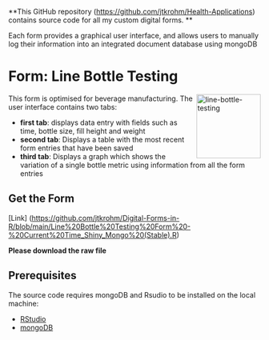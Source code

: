 **This GitHub repository (<https://github.com/jtkrohm/Health-Applications>) contains source code for all my custom digital forms.
**


Each form provides a graphical user interface, and allows users to manually log their
information into an integrated document database using mongoDB



# Form: Line Bottle Testing

<img src="app/data/icon.svg" width="128" height="128" alt="line-bottle-testing" align="right" />

This form is optimised for beverage manufacturing.
The user interface contains two tabs:

 - **first tab**: displays data entry with fields such as time, bottle size, fill height and weight
 - **second tab**: Displays a table with the most recent form entries 
 that have been saved
 - **third tab**: Displays a graph which shows the variation of a single bottle metric using information from all the form entries


## Get the Form

[Link] (https://github.com/jtkrohm/Digital-Forms-in-R/blob/main/Line%20Bottle%20Testing%20Form%20-%20Current%20Time_Shiny_Mongo%20(Stable).R)

**Please download the raw file**



## Prerequisites
The source code requires mongoDB and Rsudio to be installed on the local machine: 

 - [RStudio](https://posit.co/download/rstudio-desktop/) 
 - [mongoDB](https://www.mongodb.com/docs/manual/installation/?msockid=21c90a505ee9627631511e555f8563e4#install-mongodb)
